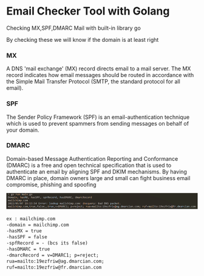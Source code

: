 # Email Checker Tool with Golang

Checking MX,SPF,DMARC Mail with built-in library go

By checking these we will know if the domain is at least right

### MX
A DNS 'mail exchange' (MX) record directs email to a mail server. The MX record indicates how email messages should be routed in accordance with the Simple Mail Transfer Protocol (SMTP, the standard protocol for all email).

### SPF
The Sender Policy Framework (SPF) is an email-authentication technique which is used to prevent spammers from sending messages on behalf of your domain.

### DMARC
Domain-based Message Authentication Reporting and Conformance (DMARC) is a free and open technical specification that is used to authenticate an email by aligning SPF and DKIM mechanisms. By having DMARC in place, domain owners large and small can fight business email compromise, phishing and spoofing

<img src="1.png"> <br>

```
ex : mailchimp.com
-domain = mailchimp.com
-hasMX = true
-hasSPF = false
-spfRecord = - (bcs its false)
-hasDMARC = true
-dmarcRecord = v=DMARC1; p=reject; rua=mailto:19ezfriw@ag.dmarcian.com; ruf=mailto:19ezfriw@fr.dmarcian.com
```
